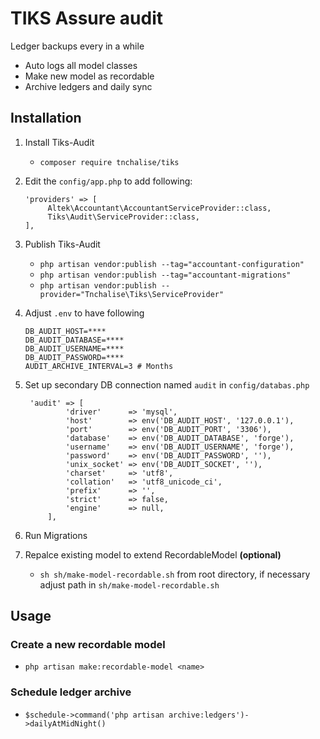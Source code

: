 # TIKS Assure audit

Ledger backups every in a while

- Auto logs all model classes
- Make new model as recordable
- Archive ledgers and daily sync

## Installation

1. Install Tiks-Audit

   - `composer require tnchalise/tiks`

2. Edit the `config/app.php` to add following:

   ```
   'providers' => [
        Altek\Accountant\AccountantServiceProvider::class,
        Tiks\Audit\ServiceProvider::class,
   ],
   ```

3. Publish Tiks-Audit

   - `php artisan vendor:publish --tag="accountant-configuration"`
   - `php artisan vendor:publish --tag="accountant-migrations"`
   - `php artisan vendor:publish --provider="Tnchalise\Tiks\ServiceProvider"`

4. Adjust `.env` to have following

   ```
   DB_AUDIT_HOST=****
   DB_AUDIT_DATABASE=****
   DB_AUDIT_USERNAME=****
   DB_AUDIT_PASSWORD=****
   AUDIT_ARCHIVE_INTERVAL=3 # Months
   ```

5. Set up secondary DB connection named `audit` in `config/databas.php`

   ```
    'audit' => [
            'driver'      => 'mysql',
            'host'        => env('DB_AUDIT_HOST', '127.0.0.1'),
            'port'        => env('DB_AUDIT_PORT', '3306'),
            'database'    => env('DB_AUDIT_DATABASE', 'forge'),
            'username'    => env('DB_AUDIT_USERNAME', 'forge'),
            'password'    => env('DB_AUDIT_PASSWORD', ''),
            'unix_socket' => env('DB_AUDIT_SOCKET', ''),
            'charset'     => 'utf8',
            'collation'   => 'utf8_unicode_ci',
            'prefix'      => '',
            'strict'      => false,
            'engine'      => null,
        ],
   ```

6. Run Migrations

7. Repalce existing model to extend RecordableModel **(optional)**
   - `sh sh/make-model-recordable.sh` from root directory, if necessary adjust path in `sh/make-model-recordable.sh`

## Usage

### Create a new recordable model

- `php artisan make:recordable-model <name>`

### Schedule ledger archive

- `$schedule->command('php artisan archive:ledgers')->dailyAtMidNight()`

